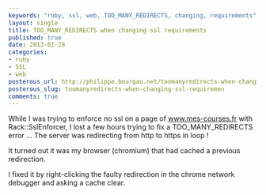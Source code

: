 ```yaml
---
keywords: "ruby, ssl, web, TOO_MANY_REDIRECTS, changing, requirements"
layout: single
title: TOO_MANY_REDIRECTS when changing ssl requirements
published: true
date: 2013-01-28
categories:
- ruby
- SSL
- web
posterous_url: http://philippe.bourgau.net/toomanyredirects-when-changing-ssl-requiremen
posterous_slug: toomanyredirects-when-changing-ssl-requiremen
comments: true
---
```

While I was trying to enforce no ssl on a page of <a href="http://www.mes-courses.fr">www.mes-courses.fr</a> with Rack::SslEnforcer, I lost a few hours trying to fix a TOO_MANY_REDIRECTS error ... The server was redirecting from http to https in loop !

It turned out it was my browser (chromium) that had cached a previous redirection.

I fixed it by right-clicking the faulty redirection in the chrome network debugger and asking a cache clear.
